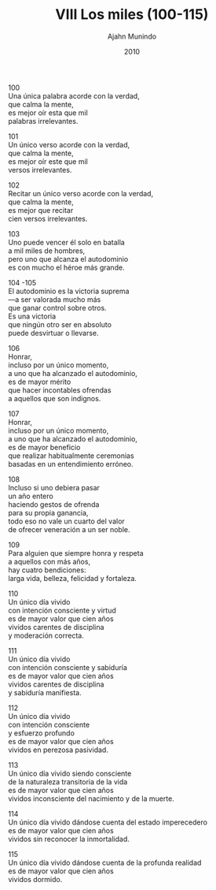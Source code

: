 ﻿---
author: "Ajahn Munindo"
title: "VIII Los miles (100-115)"
booktitle: "Un Dhammapada para la Contemplación"
source: "https://forestsangha.org/teachings/books/un-dhammapada-para-la-contemplacion?language=Espa%C3%B1ol"
license: "BY-NC-ND"
publisher: "dhammamagga"
date: 2010
pubyear: 2010 
weight: 8
draft: false
googleAnalytics: UA-133551776-1
---  

100  
Una única palabra acorde con la verdad,  
que calma la mente,  
es mejor oír esta que mil  
palabras irrelevantes.  

101  
Un único verso acorde con la verdad,  
que calma la mente,  
es mejor oír este que mil  
versos irrelevantes.  

102  
Recitar un único verso acorde con la verdad,  
que calma la mente,  
es mejor que recitar  
cien versos irrelevantes.  

103  
Uno puede vencer él solo en batalla  
a mil miles de hombres,  
pero uno que alcanza el autodominio  
es con mucho el héroe más grande.  

104 -105  
El autodominio es la victoria suprema  
—a ser valorada mucho más  
que ganar control sobre otros.  
Es una victoria  
que ningún otro ser en absoluto  
puede desvirtuar o llevarse.  

106  
Honrar,  
incluso por un único momento,  
a uno que ha alcanzado el autodominio,  
es de mayor mérito  
que hacer incontables ofrendas  
a aquellos que son indignos.  

107  
Honrar,  
incluso por un único momento,  
a uno que ha alcanzado el autodominio,  
es de mayor beneficio  
que realizar habitualmente ceremonias  
basadas en un entendimiento erróneo.  

108  
Incluso si uno debiera pasar  
un año entero  
haciendo gestos de ofrenda  
para su propia ganancia,  
todo eso no vale un cuarto del valor  
de ofrecer veneración a un ser noble.  

109  
Para alguien que siempre honra y respeta  
a aquellos con más años,  
hay cuatro bendiciones:  
larga vida, belleza, felicidad y fortaleza.  

110  
Un único día vivido  
con intención consciente y virtud  
es de mayor valor que cien años  
vividos carentes de disciplina  
y moderación correcta.  

111  
Un único día vivido  
con intención consciente y sabiduría  
es de mayor valor que cien años  
vividos carentes de disciplina  
y sabiduría manifiesta.  

112  
Un único día vivido  
con intención consciente  
y esfuerzo profundo  
es de mayor valor que cien años  
vividos en perezosa pasividad.  

113  
Un único día vivido siendo consciente  
de la naturaleza transitoria de la vida  
es de mayor valor que cien años  
vividos inconsciente del nacimiento y de la muerte.  

114  
Un único día vivido dándose cuenta del estado imperecedero  
es de mayor valor que cien años  
vividos sin reconocer la inmortalidad.  

115  
Un único día vivido dándose cuenta de la profunda realidad  
es de mayor valor que cien años  
vividos dormido.  

